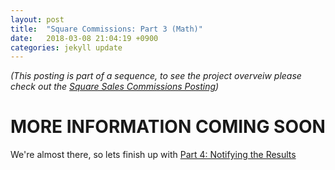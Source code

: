 ```yaml
---
layout: post
title:  "Square Commissions: Part 3 (Math)"
date:   2018-03-08 21:04:19 +0900
categories: jekyll update
---
```

*(This posting is part of a sequence, to see the project overveiw please check out the [Square Sales Commissions Posting])*

# MORE INFORMATION COMING SOON

We're almost there, so lets finish up with [Part 4: Notifying the Results]

[Square Sales Commissions Posting]: /jekyll/update/2018/03/05/Square-Sales-Commissions-Calculator.html
[Part 4: Notifying the Results]: /jekyll/update/2018/03/09/Square-Commissions-Part-4-Notify-results.html